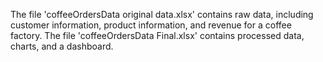 The file 'coffeeOrdersData original data.xlsx' contains raw data, including customer information, product information, and revenue for a coffee factory. The file 'coffeeOrdersData Final.xlsx' contains processed data, charts, and a dashboard.
